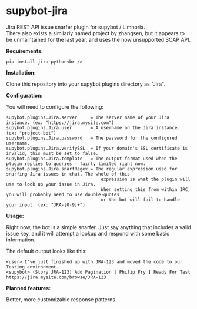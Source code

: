 supybot-jira
============

Jira REST API issue snarfer plugin for supybot / Limnoria.<br />
There also exists a similarly named project by zhangsen, but it appears to be unmaintained for the last year, and uses the now unsupported SOAP API.<br />

<b>Requirements:</b>
```
pip install jira-python<br />
```
<b>Installation:</b>

Clone this repository into your supybot plugins directory as "Jira".<br />

<b>Configuration:</b>

You will need to configure the following:<br />
```
supybot.plugins.Jira.server     = The server name of your Jira instance. (ex: "https://jira.mysite.com")
supybot.plugins.Jira.user       = A username on the Jira instance. (ex: "project-bot")
supybot.plugins.Jira.password   = The password for the configured username.
supybot.plugins.Jira.verifySSL  = If your domain's SSL certificate is invalid, this must be set to false.
supybot.plugins.Jira.template   = The output format used when the plugin replies to queries - fairly limited right now.
supybot.plugins.Jira.snarfRegex = The regular expression used for snarfing Jira issues in chat. The whole of this
                                    expression is what the plugin will use to look up your issue in Jira. 
                                    When setting this from within IRC, you will probably need to use double-quotes 
                                    or the bot will fail to handle your input. (ex: "JRA-[0-9]+")
```
<b>Usage:</b>

Right now, the bot is a simple snarfer. Just say anything that includes a valid issue key, and it will attempt a lookup and respond with some basic information.<br />

The default output looks like this:<br />
```
<user> I've just finished up with JRA-123 and moved the code to our Testing environment.
<supybot> (Story JRA-123) Add Pagination [ Philip Fry ] Ready For Test https://jira.mysite.com/browse/JRA-123
```
<b>Planned features:</b>

Better, more customizable response patterns.<br />
